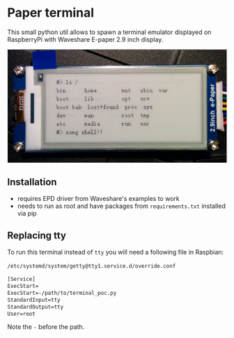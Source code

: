 # Paper terminal

This small python util allows to spawn a terminal emulator displayed on RaspberryPi with Waveshare E-paper 2.9 inch display.

![Paper term photo](/paper_terminal.png?raw=true "Paper term in action")

## Installation

* requires EPD driver from Waveshare's examples to work
* needs to run as root and have packages from `requirements.txt` installed via pip

## Replacing tty

To run this terminal instead of `tty` you will need a following file in Raspbian:

`/etc/systemd/system/getty@tty1.service.d/override.conf`

```
[Service]
ExecStart=
ExecStart=-/path/to/terminal_poc.py
StandardInput=tty
StandardOutput=tty
User=root
```

Note the `-` before the path.
